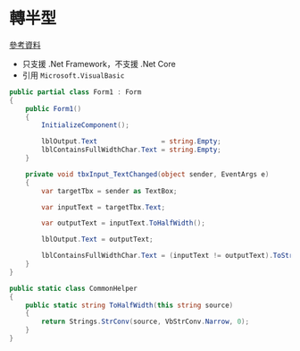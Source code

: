 # 轉半型

[參考資料](https://dotblogs.com.tw/shunnien/2013/07/21/111737)

- 只支援 .Net Framework，不支援 .Net Core
- 引用 `Microsoft.VisualBasic`

```csharp
public partial class Form1 : Form
{
    public Form1()
    {
        InitializeComponent();

        lblOutput.Text                = string.Empty;
        lblContainsFullWidthChar.Text = string.Empty;
    }

    private void tbxInput_TextChanged(object sender, EventArgs e)
    {
        var targetTbx = sender as TextBox;

        var inputText = targetTbx.Text;

        var outputText = inputText.ToHalfWidth();

        lblOutput.Text = outputText;

        lblContainsFullWidthChar.Text = (inputText != outputText).ToString();
    }
}

public static class CommonHelper
{
    public static string ToHalfWidth(this string source)
    {
        return Strings.StrConv(source, VbStrConv.Narrow, 0);
    }
}
```